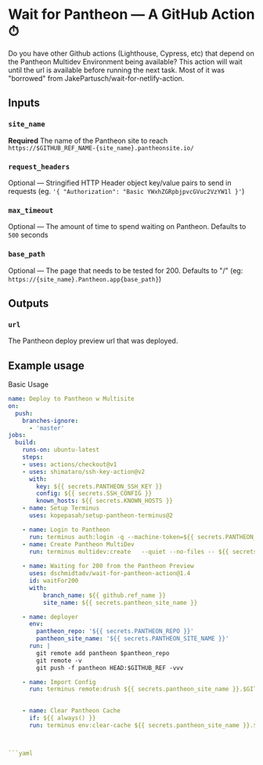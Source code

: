 # Wait for Pantheon — A GitHub Action ⏱

Do you have other Github actions (Lighthouse, Cypress, etc) that depend on the Pantheon Multidev Environment being available? This action will wait until the url is available before running the next task. Most of it was "borrowed" from JakePartusch/wait-for-netlify-action.

## Inputs

### `site_name`

**Required** The name of the Pantheon site to reach `https://$GITHUB_REF_NAME-{site_name}.pantheonsite.io/`

### `request_headers`

Optional — Stringified HTTP Header object key/value pairs to send in requests (eg. `'{ "Authorization": "Basic YWxhZGRpbjpvcGVuc2VzYW1l }'`)

### `max_timeout`

Optional — The amount of time to spend waiting on Pantheon. Defaults to `500` seconds

### `base_path`

Optional — The page that needs to be tested for 200. Defaults to "/" (eg: `https://{site_name}.Pantheon.app{base_path}`)

## Outputs

### `url`

The Pantheon deploy preview url that was deployed.

## Example usage

Basic Usage

```yaml
name: Deploy to Pantheon w Multisite
on:
  push:
    branches-ignore:
      - 'master'
jobs:
  build:
    runs-on: ubuntu-latest
    steps:
    - uses: actions/checkout@v1
    - uses: shimataro/ssh-key-action@v2
      with:
        key: ${{ secrets.PANTHEON_SSH_KEY }}
        config: ${{ secrets.SSH_CONFIG }}
        known_hosts: ${{ secrets.KNOWN_HOSTS }} 
    - name: Setup Terminus
      uses: kopepasah/setup-pantheon-terminus@2

    - name: Login to Pantheon
      run: terminus auth:login -q --machine-token=${{ secrets.PANTHEON_MACHINE_TOKEN }}
    - name: Create Pantheon MultiDev        
      run: terminus multidev:create   --quiet --no-files -- ${{ secrets.pantheon_site_name }}.dev $GITHUB_REF_NAME
        
    - name: Waiting for 200 from the Pantheon Preview
      uses: dschmidtadv/wait-for-pantheon-action@1.4
      id: waitFor200
      with:
          branch_name: ${{ github.ref_name }}
          site_name: ${{ secrets.pantheon_site_name }}

    - name: deployer
      env:
        pantheon_repo: '${{ secrets.PANTHEON_REPO }}'
        pantheon_site_name: '${{ secrets.PANTHEON_SITE_NAME }}'
      run: |
        git remote add pantheon $pantheon_repo
        git remote -v
        git push -f pantheon HEAD:$GITHUB_REF -vvv

    - name: Import Config
      run: terminus remote:drush ${{ secrets.pantheon_site_name }}.$GITHUB_REF_NAME cim -y

         
    - name: Clear Pantheon Cache        
      if: ${{ always() }}
      run: terminus env:clear-cache ${{ secrets.pantheon_site_name }}.$GITHUB_REF_NAME



```yaml

```

</details>

